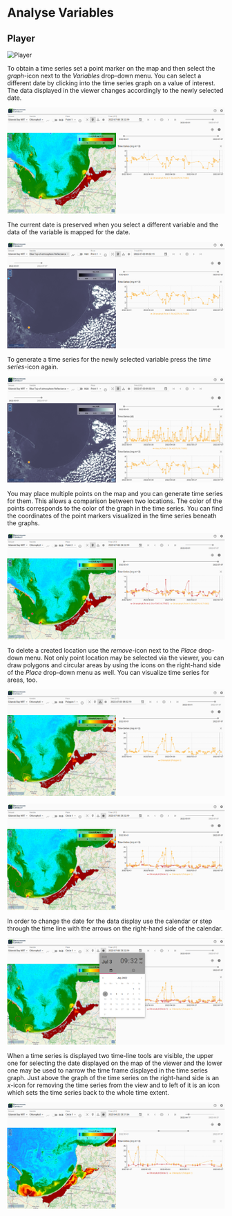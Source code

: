 # Analyse Variables

## Player

![Player](../assets/videos/Player_hh.gif)

To obtain a time series set a point marker on the map and then select the _graph_-icon next to the _Variables_ drop-down
menu. You can select a different date by clicking into the time series graph on a value of interest. The data displayed
in the viewer changes accordingly to the newly selected date.

![Timeseries](../assets/images/screenshot_timeseries.png)

The current date is preserved when you select a different variable and the data of the variable is mapped for the date.

![Change Variable](../assets/images/screenshot_change_variable.png)

To generate a time series for the newly selected variable press the _time series_-icon again.

![Timeseries second variable](../assets/images/screenshot_timeseries_second_variable.png)

You may place multiple points on the map and you can generate time series for them. This allows a comparison between
two locations. The color of the points corresponds to the color of the graph in the time series. You can find the
coordinates of the point markers visualized in the time series beneath the graphs.

![Timeseries second location](../assets/images/screenshot_timeseries_second_location.png)

To delete a created location use the _remove_-icon next to the _Place_ drop-down menu.
Not only point location may be selected via the viewer, you can draw polygons and circular areas by using the icons on
the right-hand side of the _Place_ drop-down menu as well. You can visualize time series for areas, too.

![Polygon](../assets/images/screenshot_polygon.png)

![Circle](../assets/images/screenshot_circle.png)

In order to change the date for the data display use the calendar or step through the time line with the
arrows on the right-hand side of the calendar.

![Calender](../assets/images/screenshot_calendar.png)

When a time series is displayed two time-line tools are visible, the upper one for selecting the date displayed
on the map of the viewer and the lower one may be used to narrow the time frame displayed in the time series graph.
Just above the graph of the time series on the right-hand side is an _x_-icon for removing the time series from the
view and to left of it is an icon which sets the time series back to the whole time extent.

![Timeline](../assets/images/screenshot_timeline.png)
